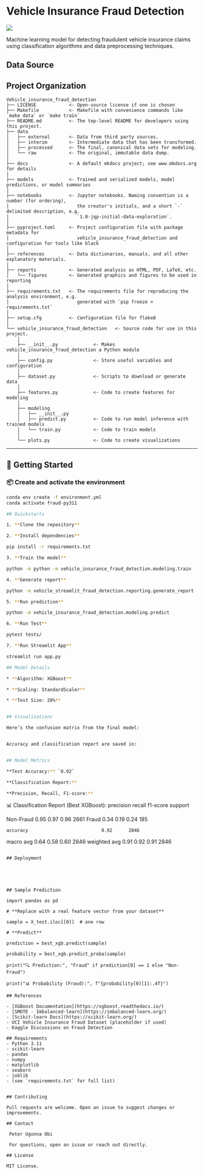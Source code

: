 # Vehicle Insurance Fraud Detection

<a target="_blank" href="https://cookiecutter-data-science.drivendata.org/">
    <img src="https://img.shields.io/badge/CCDS-Project%20template-328F97?logo=cookiecutter" />
</a>

Machine learning model for detecting fraudulent vehicle insurance claims using classification algorithms and data preprocessing techniques.

## Data Source


## Project Organization

```
Vehicle_insurance_fraud_detection
├── LICENSE            <- Open-source license if one is chosen
├── Makefile           <- Makefile with convenience commands like `make data` or `make train`
├── README.md          <- The top-level README for developers using this project.
├── data
│   ├── external       <- Data from third party sources.
│   ├── interim        <- Intermediate data that has been transformed.
│   ├── processed      <- The final, canonical data sets for modeling.
│   └── raw            <- The original, immutable data dump.
│
├── docs               <- A default mkdocs project; see www.mkdocs.org for details
│
├── models             <- Trained and serialized models, model predictions, or model summaries
│
├── notebooks          <- Jupyter notebooks. Naming convention is a number (for ordering),
│                         the creator's initials, and a short `-` delimited description, e.g.
│                         `1.0-jqp-initial-data-exploration`.
│
├── pyproject.toml     <- Project configuration file with package metadata for 
│                         vehicle_insurance_fraud_detection and configuration for tools like black
│
├── references         <- Data dictionaries, manuals, and all other explanatory materials.
│
├── reports            <- Generated analysis as HTML, PDF, LaTeX, etc.
│   └── figures        <- Generated graphics and figures to be used in reporting
│
├── requirements.txt   <- The requirements file for reproducing the analysis environment, e.g.
│                         generated with `pip freeze > requirements.txt`
│
├── setup.cfg          <- Configuration file for flake8
│
└── vehicle_insurance_fraud_detection   <- Source code for use in this project.
    │
    ├── __init__.py             <- Makes vehicle_insurance_fraud_detection a Python module
    │
    ├── config.py               <- Store useful variables and configuration
    │
    ├── dataset.py              <- Scripts to download or generate data
    │
    ├── features.py             <- Code to create features for modeling
    │
    ├── modeling                
    │   ├── __init__.py 
    │   ├── predict.py          <- Code to run model inference with trained models          
    │   └── train.py            <- Code to train models
    │
    └── plots.py                <- Code to create visualizations
```

--------

## 🚀 Getting Started

### 📦 Create and activate the environment

```bash
conda env create -f environment.yml
conda activate fraud-py311

## Quickstarts

1. **Clone the repository**

2. **Install dependencies**

pip install -r requirements.txt

3. **Train the model**

python -m python -m vehicle_insurance_fraud_detection.modeling.train

4. **Generate report**

python -m vehicle_streamlit_fraud_detection.reporting.generate_report

5. **Run prediction**

python -m vehicle_insurance_fraud_detection.modeling.predict

6. **Run Test**

pytest tests/

7. **Run Streamlit App**

streamlit run app.py

## Model Details

* **Algorithm: XGBoost**

* **Scaling: StandardScaler**

* **Test Size: 20%**


## Visualizations

Here’s the confusion matrix from the final model:


Accuracy and classification report are saved in:


## Model Metrics

**Test Accuracy:** `0.92`

**Classification Report:**

**Precision, Recall, F1-score:**  
```
📊 Classification Report (Best XGBoost):
              precision    recall  f1-score   support

   Non-Fraud       0.95      0.97      0.96      2661
       Fraud       0.34      0.19      0.24       185

    accuracy                           0.92      2846
   macro avg       0.64      0.58      0.60      2846
weighted avg       0.91      0.92      0.91      2846
```

## Deployment





## Sample Prediction

import pandas as pd

# **Replace with a real feature vector from your dataset**

sample = X_test.iloc[[0]]  # one row

# **Predict**

prediction = best_xgb.predict(sample)

probability = best_xgb.predict_proba(sample)

print("🔍 Prediction:", "Fraud" if prediction[0] == 1 else "Non-Fraud")

print("📊 Probability (Fraud):", f"{probability[0][1]:.4f}")

## References

- [XGBoost Documentation](https://xgboost.readthedocs.io/)
- [SMOTE - Imbalanced-learn](https://imbalanced-learn.org/)
- [Scikit-learn Docs](https://scikit-learn.org/)
- UCI Vehicle Insurance Fraud Dataset (placeholder if used)
- Kaggle Discussions on Fraud Detection

## Requirements
- Python 3.11
- scikit-learn
- pandas
- numpy
- matplotlib
- seaborn
- joblib
- (see `requirements.txt` for full list)


## Contributing

Pull requests are welcome. Open an issue to suggest changes or improvements.

## Contact
 
 Peter Ugonna Obi
 
 For questions, open an issue or reach out directly.

## License

MIT License.
